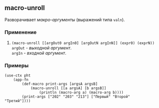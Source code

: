 ## macro-unroll
Разворачивает _макро-аргументы_ (выражений типа `valn`).

### Применение

1. `(macro-unroll [[argOut0 argIn0] [argOutN argInN]] (expr0) (exprN))`<br>
`argOut` - _выходной аргумент_.<br>
`argIn` - _входной аргумент_.

### Примеры

```pihta
(use-ctx pht
    (app-fn
        (def-macro print-args [argsA argsB]
            (macro-unroll [[a argsA] [b argsB]]
                (println (macro-arg a) (macro-arg b))))
        (print-args ["202" "203" "213"] ["Первый" "Второй" "Третий"])))
```